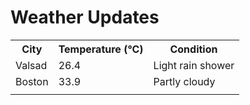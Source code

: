 # Weather Updates

<!-- WEATHER-UPDATE-START -->
<table><tr><th>City</th><th>Temperature (°C)</th><th>Condition</th></tr><tr><td>Valsad</td><td>26.4</td><td>Light rain shower</td></tr><tr><td>Boston</td><td>33.9</td><td>Partly cloudy</td></tr><tr><td></td><td></td><td></td></tr></table>
<!-- WEATHER-UPDATE-END -->
